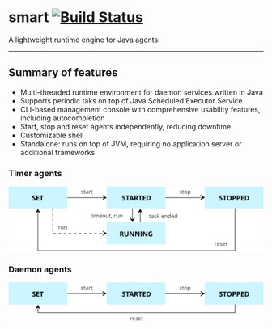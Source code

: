 # smart [![Build Status](https://travis-ci.org/oswaldobapvicjr/smart.svg?branch=master)](https://travis-ci.org/oswaldobapvicjr/smart)

A lightweight runtime engine for Java agents.

---

## Summary of features

- Multi-threaded runtime environment for daemon services written in Java
- Supports periodic taks on top of Java Scheduled Executor Service
- CLI-based management console with comprehensive usability features, including autocompletion
- Start, stop and reset agents independently, reducing downtime
- Customizable shell
- Standalone: runs on top of JVM, requiring no application server or additional frameworks

### Timer agents

![Timer agents state machine](resources/state_chart_timer_agents.svg)


### Daemon agents

![Daemon agents state machine](resources/state_chart_daemon_agents.svg)
